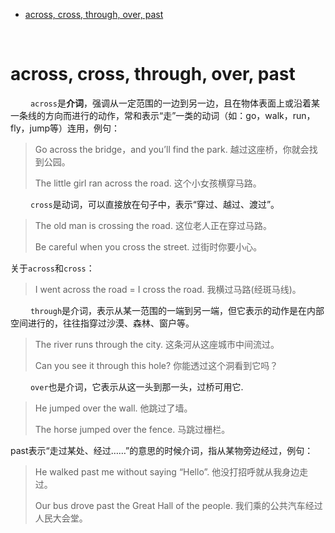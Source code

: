 - [across, cross, through, over, past](#across-cross-through-over-past)



&emsp;
&emsp;
# across, cross, through, over, past
&emsp;&emsp; `across`是**介词**，强调从一定范围的一边到另一边，且在物体表面上或沿着某一条线的方向而进行的动作，常和表示“走”一类的动词（如：go，walk，run，fly，jump等）连用，例句：
> Go across the bridge，and you’ll find the park.
> 越过这座桥，你就会找到公园。
> 
> The little girl ran across the road.
> 这个小女孩横穿马路。
> 

&emsp;&emsp; `cross`是动词，可以直接放在句子中，表示“穿过、越过、渡过”。
> The old man is crossing the road.
> 这位老人正在穿过马路。
> 
> Be careful when you cross the street.
> 过街时你要小心。
> 
关于`across`和`cross`：
> I went across the road = I cross the road.
> 我横过马路(经斑马线)。
> 
&emsp;&emsp; `through`是介词，表示从某一范围的一端到另一端，但它表示的动作是在内部空间进行的，往往指穿过沙漠、森林、窗户等。
> The river runs through the city.
> 这条河从这座城市中间流过。
> 
> Can you see it through this hole?
> 你能透过这个洞看到它吗？
> 

&emsp;&emsp; `over`也是介词，它表示从这一头到那一头，过桥可用它.
> He jumped over the wall.
> 他跳过了墙。
> 
> The horse jumped over the fence.
> 马跳过栅栏。
> 

past表示“走过某处、经过……”的意思的时候介词，指从某物旁边经过，例句：
> He walked past me without saying “Hello”.
> 他没打招呼就从我身边走过。
> 
> Our bus drove past the Great Hall of the people.
> 我们乘的公共汽车经过人民大会堂。
> 

